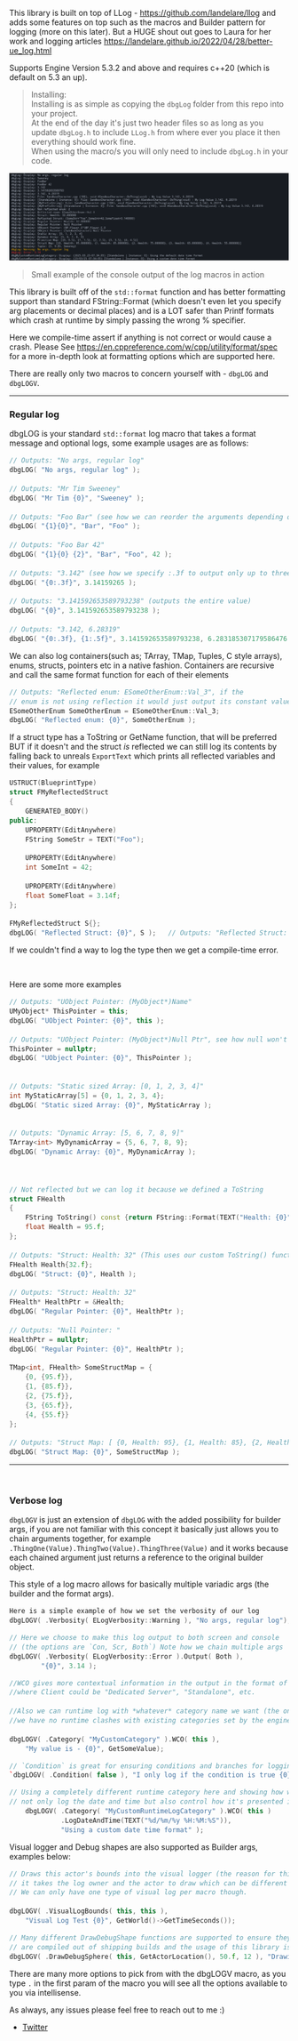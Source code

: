 



This library is built on top of LLog - https://github.com/landelare/llog and adds some features on top
such as the macros and Builder pattern for logging (more on this later). But a HUGE shout out goes
to Laura for her work and logging articles https://landelare.github.io/2022/04/28/better-ue_log.html


Supports Engine Version 5.3.2 and above and requires c++20 (which is default on 5.3 an up).


> Installing: <br>
>  Installing is as simple as copying the `dbgLog` folder from this repo into your project.<br>
> At the end of the day it's just two header files so as long as you update `dbgLog.h` to include `LLog.h` from where ever you place it then everything
> should work fine. <br>
> When using the macro/s you will only need to include `dbgLog.h` in your code.



![dbgLOG Usage Overview](Resources/LogOutput.png)
> Small example of the console output of the log macros in action


This library is built off of the `std::format` function and has better formatting support than standard
FString::Format (which doesn't even let you specify arg placements or decimal places) and is a LOT
safer than Printf formats which crash at runtime by simply passing the wrong % specifier.

Here we compile-time assert if anything is not correct or would cause a crash.
Please See https://en.cppreference.com/w/cpp/utility/format/spec for a more in-depth look at formatting options
which are supported here.


There are really only two macros to concern yourself with - `dbgLOG` and `dbgLOGV`.

---

### Regular log

dbgLOG is your standard `std::format` log macro that takes a format message and optional logs, some example usages are as follows:
```cpp
// Outputs: "No args, regular log"
dbgLOG( "No args, regular log" );												

// Outputs: "Mr Tim Sweeney"
dbgLOG( "Mr Tim {0}", "Sweeney" );											    

// Outputs: "Foo Bar" (see how we can reorder the arguments depending on their placement)
dbgLOG( "{1}{0}", "Bar", "Foo" );												

// Outputs: "Foo Bar 42"
dbgLOG( "{1}{0} {2}", "Bar", "Foo", 42 );										

// Outputs: "3.142" (see how we specify :.3f to output only up to three decimal places)
dbgLOG( "{0:.3f}", 3.14159265 );												

// Outputs: "3.141592653589793238" (outputs the entire value)
dbgLOG( "{0}", 3.141592653589793238 );										    

// Outputs: "3.142, 6.28319"
dbgLOG( "{0:.3f}, {1:.5f}",	3.141592653589793238, 6.283185307179586476 );		
```

We can also log containers(such as; TArray, TMap, Tuples, C style arrays), enums, structs, pointers etc in a native fashion. Containers are recursive and call the same format function
for each of their elements
	
```cpp
// Outputs: "Reflected enum: ESomeOtherEnum::Val_3", if the 
// enum is not using reflection it would just output its constant value as an int
ESomeOtherEnum SomeOtherEnum = ESomeOtherEnum::Val_3;
dbgLOG( "Reflected enum: {0}", SomeOtherEnum );				
```

If a struct type has a ToString or GetName function, that will be preferred BUT if it doesn't and the struct *is* reflected
we can still log its contents by falling back to unreals `ExportText` which prints all reflected variables and their values, for example

```cpp
USTRUCT(BlueprintType)
struct FMyReflectedStruct
{
	GENERATED_BODY()
public:
	UPROPERTY(EditAnywhere)
	FString SomeStr = TEXT("Foo");

	UPROPERTY(EditAnywhere)
	int SomeInt = 42;
	
	UPROPERTY(EditAnywhere)
	float SomeFloat = 3.14f;
};

FMyReflectedStruct S{};
dbgLOG( "Reflected Struct: {0}", S );	// Outputs: "Reflected Struct: (SomeStr="Foo",SomeInt=42,SomeFloat=3.14)"
```
If we couldn't find a way to log the type then we get a compile-time error.


<br>

Here are some more examples
```cpp
// Outputs: "UObject Pointer: (MyObject*)Name"
UMyObject* ThisPointer = this;
dbgLOG( "UObject Pointer: {0}", this );				

// Outputs: "UObject Pointer: (MyObject*)Null Ptr", see how null won't crash the program.
ThisPointer = nullptr;
dbgLOG( "UObject Pointer: {0}", ThisPointer );		


// Outputs: "Static sized Array: [0, 1, 2, 3, 4]"
int MyStaticArray[5] = {0, 1, 2, 3, 4};
dbgLOG( "Static sized Array: {0}", MyStaticArray );	


// Outputs: "Dynamic Array: [5, 6, 7, 8, 9]"
TArray<int> MyDynamicArray = {5, 6, 7, 8, 9};
dbgLOG( "Dynamic Array: {0}", MyDynamicArray );		



// Not reflected but we can log it because we defined a ToString
struct FHealth
{
	FString ToString() const {return FString::Format(TEXT("Health: {0}"), {Health}); }
	float Health = 95.f;
};

// Outputs: "Struct: Health: 32" (This uses our custom ToString() function)
FHealth Health{32.f};
dbgLOG( "Struct: {0}", Health );	

// Outputs: "Struct: Health: 32"
FHealth* HealthPtr = &Health;
dbgLOG( "Regular Pointer: {0}", HealthPtr );							
	
// Outputs: "Null Pointer: "
HealthPtr = nullptr;
dbgLOG( "Regular Pointer: {0}", HealthPtr );							

TMap<int, FHealth> SomeStructMap = {
	{0, {95.f}},
	{1, {85.f}},
	{2, {75.f}},
	{3, {65.f}},
	{4, {55.f}}
};

// Outputs: "Struct Map: [ {0, Health: 95}, {1, Health: 85}, {2, Health: 75}, {3, Health: 65}, {4, Health: 55} ]"
dbgLOG( "Struct Map: {0}", SomeStructMap );			
```


---
<br>

### Verbose log 

`dbgLOGV` is just an extension of `dbgLOG` with the added possibility for builder args, if you are not familiar with this concept it basically
just allows you to chain arguments together, for example ` .ThingOne(Value).ThingTwo(Value).ThingThree(Value)` and it works because each chained
argument just returns a reference to the original builder object.

This style of a log macro allows for basically multiple variadic args (the builder and the format args).

```cpp
Here is a simple example of how we set the verbosity of our log
dbgLOGV( .Verbosity( ELogVerbosity::Warning ), "No args, regular log");
```

```cpp
// Here we choose to make this log output to both screen and console 
// (the options are `Con, Scr, Both`) Note how we chain multiple args
dbgLOGV( .Verbosity( ELogVerbosity::Error ).Output( Both ),
		"{0}", 3.14 );
```




```cpp
//WCO gives more contextual information in the output in the format of `[Client | Instance: 0]: My value is - whatever`
//where Client could be "Dedicated Server", "Standalone", etc.

//Also we can runtime log with *whatever* category name we want (the only thing of note is we prefix all categories with "dbg" to ensure
//we have no runtime clashes with existing categories set by the engine)

dbgLOGV( .Category( "MyCustomCategory" ).WCO( this ),
	"My value is - {0}", GetSomeValue);
```


```cpp
// `Condition` is great for ensuring conditions and branches for logging are not actually kept in shipping builds (this is my favorite)
`dbgLOGV( .Condition( false ), "I only log if the condition is true {0}", GetWorld()->GetTimeSeconds() );`

```

```cpp
// Using a completely different runtime category here and showing how we can
// not only log the date and time but also control how it's presented in the log
	dbgLOGV( .Category( "MyCustomRuntimeLogCategory" ).WCO( this )
			 .LogDateAndTime(TEXT("%d/%m/%y %H:%M:%S")),
			 "Using a custom date time format" );
```



Visual logger and Debug shapes are also supported as Builder args, examples below:

```cpp
// Draws this actor's bounds into the visual logger (the reason for this, this is because
// it takes the log owner and the actor to draw which can be different in certain circumstances)
// We can only have one type of visual log per macro though.

dbgLOGV( .VisualLogBounds( this, this ),
	"Visual Log Test {0}", GetWorld()->GetTimeSeconds());
```


```cpp
// Many different DrawDebugShape functions are supported to ensure they 
// are compiled out of shipping builds and the usage of this library is streamlined
dbgLOGV( .DrawDebugSphere( this, GetActorLocation(), 50.f, 12 ), "Drawing Sphere...");
```

There are many more options to pick from with the dbgLOGV macro, as you type `.` in the first param of the macro you will see all the options available to you via intellisense.


As always, any issues please feel free to reach out to me :)
- [Twitter](https://twitter.com/itsBaffled)
